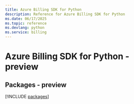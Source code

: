 ```yaml
---
title: Azure Billing SDK for Python
description: Reference for Azure Billing SDK for Python
ms.date: 06/17/2025
ms.topic: reference
ms.devlang: python
ms.service: billing
---
```

# Azure Billing SDK for Python - preview
## Packages - preview
[!INCLUDE [packages](billing-index.md)]